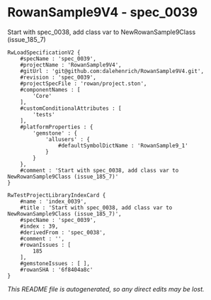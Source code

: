 # RowanSample9V4 - spec_0039
Start with spec_0038, add class var to NewRowanSample9Class (issue_185_7)
```
RwLoadSpecificationV2 {
	#specName : 'spec_0039',
	#projectName : 'RowanSample9V4',
	#gitUrl : 'git@github.com:dalehenrich/RowanSample9V4.git',
	#revision : 'spec_0039',
	#projectSpecFile : 'rowan/project.ston',
	#componentNames : [
		'Core'
	],
	#customConditionalAttributes : [
		'tests'
	],
	#platformProperties : {
		'gemstone' : {
			'allusers' : {
				#defaultSymbolDictName : 'RowanSample9_1'
			}
		}
	},
	#comment : 'Start with spec_0038, add class var to NewRowanSample9Class (issue_185_7)'
}

RwTestProjectLibraryIndexCard {
	#name : 'index_0039',
	#title : 'Start with spec_0038, add class var to NewRowanSample9Class (issue_185_7)',
	#specName : 'spec_0039',
	#index : 39,
	#derivedFrom : 'spec_0038',
	#comment : '',
	#rowanIssues : [
		185
	],
	#gemstoneIssues : [ ],
	#rowanSHA : '6f8404a8c'
}
```

*This README file is autogenerated, so any direct edits may be lost.*
